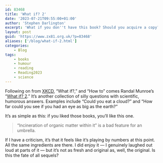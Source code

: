 ```yaml
---
id: 83468
title: 'What if? 2'
date: '2023-07-21T09:55:00+01:00'
author: 'Stephen Darlington'
excerpt: 'What if you don''t have this book? Should you acquire a copy?'
layout: post
guid: 'https://www.zx81.org.uk/?p=83468'
aliases: ['/blog/what-if-2.html']
categories:
    - Blog
tags:
    - books
    - humour
    - reading
    - Reading2023
    - science
---
```


<span style="font-size: revert;">Following on from </span>[XKCD](https://xkcd.com)<span style="font-size: revert;">, “What if?,” and “How to” comes Randal Munroe’s “</span>[What if? 2](https://amzn.to/43cHs3j)<span style="font-size: revert;">.” It’s another collection of silly questions with scientific, humorous answers. Examples include “Could you eat a cloud?” and “How far could you see if you had an eye as big as the earth?”</span>

It’s as simple as this: if you liked those books, you’ll like this one.

> “Incineration of organic matter within it” is a bad feature for an umbrella.

If I have a criticism, it’s that it feels like it’s playing by numbers at this point. All the same ingredients are there. I did enjoy it — I genuinely laughed out loud at parts of it — but it’s not as fresh and original as, well, the original. Is this the fate of all sequels?